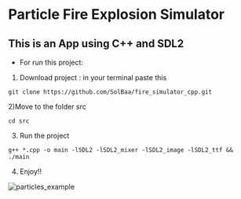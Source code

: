 # Particle Fire Explosion Simulator

## This is an App using C++ and SDL2

- For run this project:
1) Download project : in your terminal paste this

`git clone https://github.com/SolBaa/fire_simulator_cpp.git `

2)Move to the folder src

`cd src`

3) Run the project

`g++ *.cpp -o main -lSDL2 -lSDL2_mixer -lSDL2_image -lSDL2_ttf && ./main`

4) Enjoy!!

![particles_example](./src/image.png)
